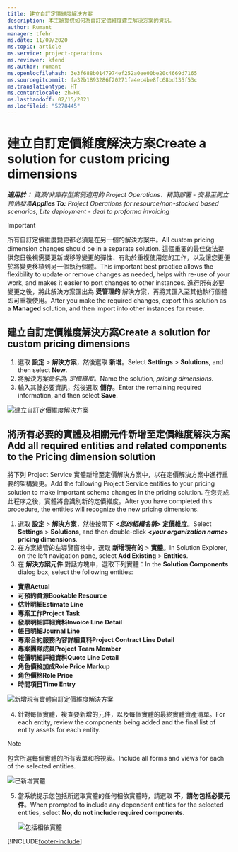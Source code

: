 ```yaml
---
title: 建立自訂定價維度解決方案
description: 本主題提供如何為自訂定價維度建立解決方案的資訊。
author: Rumant
manager: tfehr
ms.date: 11/09/2020
ms.topic: article
ms.service: project-operations
ms.reviewer: kfend
ms.author: rumant
ms.openlocfilehash: 3e3f688b0147974ef252a0ee00be20c4669d7165
ms.sourcegitcommit: fa32b1893286f20271fa4ec4be8fc68bd135f53c
ms.translationtype: HT
ms.contentlocale: zh-HK
ms.lasthandoff: 02/15/2021
ms.locfileid: "5278445"
---
```

# <a name="create-a-solution-for-custom-pricing-dimensions"></a><span data-ttu-id="c2bb1-103">建立自訂定價維度解決方案</span><span class="sxs-lookup"><span data-stu-id="c2bb1-103">Create a solution for custom pricing dimensions</span></span>

 <span data-ttu-id="c2bb1-104">_**適用於：** 資源/非庫存型案例適用的 Project Operations、精簡部署 - 交易至開立預估發票_</span><span class="sxs-lookup"><span data-stu-id="c2bb1-104">_**Applies To:** Project Operations for resource/non-stocked based scenarios, Lite deployment - deal to proforma invoicing_</span></span> 

>[!IMPORTANT]
><span data-ttu-id="c2bb1-105">所有自訂定價維度變更都必須是在另一個的解決方案中。</span><span class="sxs-lookup"><span data-stu-id="c2bb1-105">All custom pricing dimension changes should be in a separate solution.</span></span> <span data-ttu-id="c2bb1-106">這個重要的最佳做法提供您日後視需要更新或移除變更的彈性、有助於重複使用您的工作，以及讓您更便於將變更移植到另一個執行個體。</span><span class="sxs-lookup"><span data-stu-id="c2bb1-106">This important best practice allows the flexibility to update or remove changes as needed, helps with re-use of your work, and makes it easier to port changes to other instances.</span></span> <span data-ttu-id="c2bb1-107">進行所有必要變更之後，將此解決方案匯出為 **受管理的** 解決方案，再將其匯入至其他執行個體即可重複使用。</span><span class="sxs-lookup"><span data-stu-id="c2bb1-107">After you make the required changes, export this solution as a **Managed** solution, and then import into other instances for reuse.</span></span>

## <a name="create-a-solution-for-custom-pricing-dimensions"></a><span data-ttu-id="c2bb1-108">建立自訂定價維度解決方案</span><span class="sxs-lookup"><span data-stu-id="c2bb1-108">Create a solution for custom pricing dimensions</span></span>

1.  <span data-ttu-id="c2bb1-109">選取 **設定** > **解決方案**，然後選取 **新增**。</span><span class="sxs-lookup"><span data-stu-id="c2bb1-109">Select **Settings** > **Solutions**, and then select **New**.</span></span>
2.  <span data-ttu-id="c2bb1-110">將解決方案命名為 *<your organization name> 定價維度*。</span><span class="sxs-lookup"><span data-stu-id="c2bb1-110">Name the solution, *<your organization name> pricing dimensions*.</span></span>
3. <span data-ttu-id="c2bb1-111">輸入其餘必要資訊，然後選取 **儲存**。</span><span class="sxs-lookup"><span data-stu-id="c2bb1-111">Enter the remaining required information, and then select **Save**.</span></span>

  ![建立自訂定價維度解決方案](./media/Creation-of-custom-pricing-dimension-solution.png)
 
## <a name="add-all-required-entities-and-related-components-to-the-pricing-dimension-solution"></a><span data-ttu-id="c2bb1-113">將所有必要的實體及相關元件新增至定價維度解決方案</span><span class="sxs-lookup"><span data-stu-id="c2bb1-113">Add all required entities and related components to the Pricing dimension solution</span></span>

<span data-ttu-id="c2bb1-114">將下列 Project Service 實體新增至定價解決方案中，以在定價解決方案中進行重要的架構變更。</span><span class="sxs-lookup"><span data-stu-id="c2bb1-114">Add the following Project Service entities to your pricing solution to make important schema changes in the pricing solution.</span></span> <span data-ttu-id="c2bb1-115">在您完成此程序之後，實體將會識別新的定價維度。</span><span class="sxs-lookup"><span data-stu-id="c2bb1-115">After you have completed this procedure, the entities will recognize the new pricing dimensions.</span></span>

1.  <span data-ttu-id="c2bb1-116">選取 **設定** > **解決方案**，然後按兩下 **<*您的組織名稱*> 定價維度**。</span><span class="sxs-lookup"><span data-stu-id="c2bb1-116">Select **Settings** > **Solutions**, and then double-click **<*your organization name*> pricing dimensions**.</span></span>
2.  <span data-ttu-id="c2bb1-117">在方案總管的左導覽窗格中，選取 **新增現有的** >  **實體**。</span><span class="sxs-lookup"><span data-stu-id="c2bb1-117">In Solution Explorer, on the left navigation pane, select **Add Existing** > **Entities**.</span></span>
3.  <span data-ttu-id="c2bb1-118">在 **解決方案元件** 對話方塊中，選取下列實體：</span><span class="sxs-lookup"><span data-stu-id="c2bb1-118">In the **Solution Components** dialog box, select the following entities:</span></span>
 
   - <span data-ttu-id="c2bb1-119">**實際**</span><span class="sxs-lookup"><span data-stu-id="c2bb1-119">**Actual**</span></span>
   - <span data-ttu-id="c2bb1-120">**可預約資源**</span><span class="sxs-lookup"><span data-stu-id="c2bb1-120">**Bookable Resource**</span></span>
   - <span data-ttu-id="c2bb1-121">**估計明細**</span><span class="sxs-lookup"><span data-stu-id="c2bb1-121">**Estimate Line**</span></span>
   - <span data-ttu-id="c2bb1-122">**專案工作**</span><span class="sxs-lookup"><span data-stu-id="c2bb1-122">**Project Task**</span></span>
   - <span data-ttu-id="c2bb1-123">**發票明細詳細資料**</span><span class="sxs-lookup"><span data-stu-id="c2bb1-123">**Invoice Line Detail**</span></span>
   - <span data-ttu-id="c2bb1-124">**帳目明細**</span><span class="sxs-lookup"><span data-stu-id="c2bb1-124">**Journal Line**</span></span>
   - <span data-ttu-id="c2bb1-125">**專案合約服務內容詳細資料**</span><span class="sxs-lookup"><span data-stu-id="c2bb1-125">**Project Contract Line Detail**</span></span>
   - <span data-ttu-id="c2bb1-126">**專案團隊成員**</span><span class="sxs-lookup"><span data-stu-id="c2bb1-126">**Project Team Member**</span></span>
   - <span data-ttu-id="c2bb1-127">**報價明細詳細資料**</span><span class="sxs-lookup"><span data-stu-id="c2bb1-127">**Quote Line Detail**</span></span>
   - <span data-ttu-id="c2bb1-128">**角色價格加成**</span><span class="sxs-lookup"><span data-stu-id="c2bb1-128">**Role Price Markup**</span></span>
   - <span data-ttu-id="c2bb1-129">**角色價格**</span><span class="sxs-lookup"><span data-stu-id="c2bb1-129">**Role Price**</span></span>
   - <span data-ttu-id="c2bb1-130">**時間項目**</span><span class="sxs-lookup"><span data-stu-id="c2bb1-130">**Time Entry**</span></span>
 
   ![新增現有實體自訂定價維度解決方案](./media/Existing-entities-to-PD-solution.png)
 
 4. <span data-ttu-id="c2bb1-132">針對每個實體，複查要新增的元件，以及每個實體的最終實體資產清單。</span><span class="sxs-lookup"><span data-stu-id="c2bb1-132">For each entity, review the components being added and the final list of entity assets for each entity.</span></span> 

   >[!NOTE]
   > <span data-ttu-id="c2bb1-133">包含所選每個實體的所有表單和檢視表。</span><span class="sxs-lookup"><span data-stu-id="c2bb1-133">Include all forms and views for each of the selected entities.</span></span>

  ![已新增實體](./media/solution-component-selection.png)


5.  <span data-ttu-id="c2bb1-135">當系統提示您包括所選取實體的任何相依實體時，請選取 **不，請勿包括必要元件**。</span><span class="sxs-lookup"><span data-stu-id="c2bb1-135">When prompted to include any dependent entities for the selected entities, select **No, do not include required components.**</span></span>

    ![包括相依實體](./media/Do-not-include-required.png)


[!INCLUDE[footer-include](../includes/footer-banner.md)]